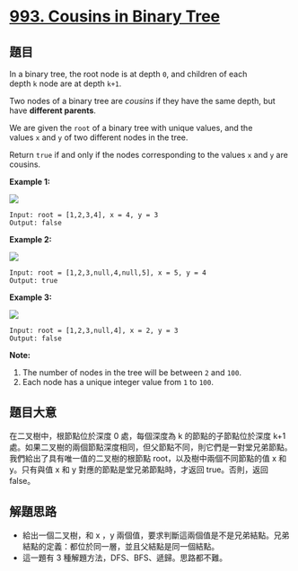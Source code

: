# [993. Cousins in Binary Tree](https://leetcode.com/problems/cousins-in-binary-tree/)

## 題目

In a binary tree, the root node is at depth `0`, and children of each depth `k` node are at depth `k+1`.

Two nodes of a binary tree are *cousins* if they have the same depth, but have **different parents**.

We are given the `root` of a binary tree with unique values, and the values `x` and `y` of two different nodes in the tree.

Return `true` if and only if the nodes corresponding to the values `x` and `y` are cousins.

**Example 1:**

![](https://assets.leetcode.com/uploads/2019/02/12/q1248-01.png)

    Input: root = [1,2,3,4], x = 4, y = 3
    Output: false

**Example 2:**

![](https://assets.leetcode.com/uploads/2019/02/12/q1248-02.png)

    Input: root = [1,2,3,null,4,null,5], x = 5, y = 4
    Output: true

**Example 3:**

![](https://assets.leetcode.com/uploads/2019/02/13/q1248-03.png)

    Input: root = [1,2,3,null,4], x = 2, y = 3
    Output: false

**Note:**

1. The number of nodes in the tree will be between `2` and `100`.
2. Each node has a unique integer value from `1` to `100`.


## 題目大意

在二叉樹中，根節點位於深度 0 處，每個深度為 k 的節點的子節點位於深度 k+1 處。如果二叉樹的兩個節點深度相同，但父節點不同，則它們是一對堂兄弟節點。我們給出了具有唯一值的二叉樹的根節點 root，以及樹中兩個不同節點的值 x 和 y。只有與值 x 和 y 對應的節點是堂兄弟節點時，才返回 true。否則，返回 false。



## 解題思路


- 給出一個二叉樹，和 x ，y 兩個值，要求判斷這兩個值是不是兄弟結點。兄弟結點的定義：都位於同一層，並且父結點是同一個結點。
- 這一題有 3 種解題方法，DFS、BFS、遞歸。思路都不難。
